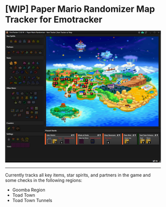 # [WIP] Paper Mario Randomizer Map Tracker for Emotracker

![Work-in-progress screenshot of map tracker in development showing items, a map, checks in and out of logic, pinned checks.](images/readme/trackerWIP.png "WIP screenshot of tracker in development")

---

Currently tracks all key items, star spirits, and partners in the game and some checks in the following regions:
* Goomba Region
* Toad Town
* Toad Town Tunnels
